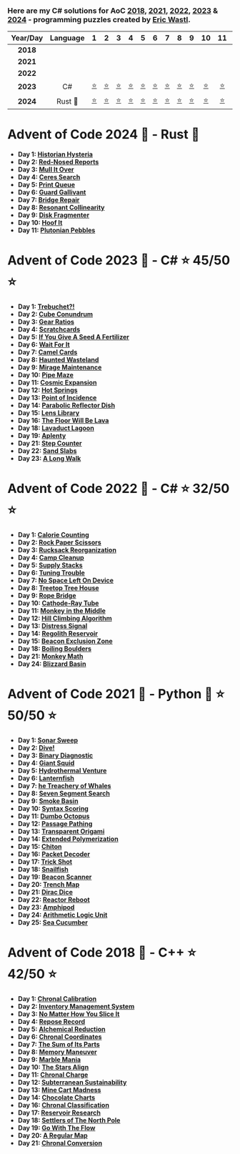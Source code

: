 ### Here are my C# solutions for AoC [2018](https://adventofcode.com/2018/), [2021](https://adventofcode.com/2021/), [2022](https://adventofcode.com/2022/), [2023](https://adventofcode.com/2023/) & [2024](https://adventofcode.com/2024/) - programming puzzles created by [Eric Wastl](http://was.tl/).

| Year/Day | Language    |      1     |      2     |      3     |      4     |      5     |      6     |      7     |      8     |      9     |     10     |     11     |     12     |     13     |     14     |     15     |     16     |     17     |     18     |     19     |     20     |     21     |     22     |     23     |     24     |     25     |
|:--------:|:-----------:|:----------:|:----------:|:----------:|:----------:|:----------:|:----------:|:----------:|:----------:|:----------:|:----------:|:----------:|:----------:|:----------:|:----------:|:----------:|:----------:|:----------:|:----------:|:----------:|:----------:|:----------:|:----------:|:----------:|:----------:|:----------:|
| **2018** |             |            |            |            |            |            |            |            |            |            |            |            |            |            |            |            |            |            |            |            |            |            |            |            |            |            |
| **2021** |             |            |            |            |            |            |            |            |            |            |            |            |            |            |            |            |            |            |            |            |            |            |            |            |            |            |
| **2022** |             |            |            |            |            |            |            |            |            |            |            |            |            |            |            |            |            |            |            |            |            |            |            |            |            |            |
| **2023** | C#          |[:star:][f1]|[:star:][f2]|[:star:][f3]|[:star:][f4]|[:star:][f5]|[:star:][f6]|[:star:][f7]|[:star:][f8]|[:star:][f9]|[:star:][fa]|[:star:][fb]|[:star:][fc]|[:star:][fd]|[:star:][fe]|[:star:][ff]|[:star:][fg]|            |[:star:][fi]|[:star:][fj]|            |[:star:][fl]|[:star:][fm]|[:star:][fn]|            |            |
| **2024** | Rust :crab: |[:star:][g1]|[:star:][g2]|[:star:][g3]|[:star:][g4]|[:star:][g5]|[:star:][g6]|[:star:][g7]|[:star:][g8]|[:star:][g9]|[:star:][ga]|[:star:][gb]|            |            |            |            |            |            |            |            |            |            |            |            |            |            |

# Advent of Code 2024 :christmas_tree: - Rust :crab:

- **Day 1: [Historian Hysteria][g1]**
- **Day 2: [Red-Nosed Reports][g2]**
- **Day 3: [Mull It Over][g3]**
- **Day 4: [Ceres Search][g4]**
- **Day 5: [Print Queue][g5]**
- **Day 6: [Guard Gallivant][g6]**
- **Day 7: [Bridge Repair][g7]**
- **Day 8: [Resonant Collinearity][g8]**
- **Day 9: [Disk Fragmenter][g9]**
- **Day 10: [Hoof It][ga]**
- **Day 11: [Plutonian Pebbles][gb]**

[g1]: advent-of-code-2024/src/day_01.rs
[g2]: advent-of-code-2024/src/day_02.rs
[g3]: advent-of-code-2024/src/day_03.rs
[g4]: advent-of-code-2024/src/day_04.rs
[g5]: advent-of-code-2024/src/day_05.rs
[g6]: advent-of-code-2024/src/day_06.rs
[g7]: advent-of-code-2024/src/day_07.rs
[g8]: advent-of-code-2024/src/day_08.rs
[g9]: advent-of-code-2024/src/day_09.rs
[ga]: advent-of-code-2024/src/day_10.rs
[gb]: advent-of-code-2024/src/day_11.rs

# Advent of Code 2023 :christmas_tree: - C# :star: 45/50 :star:

- **Day 1: [Trebuchet?!](advent-of-code-2023/advent-of-code-2023/Solutions/Day_01.cs)**
- **Day 2: [Cube Conundrum](advent-of-code-2023/advent-of-code-2023/Solutions/Day_02.cs)**
- **Day 3: [Gear Ratios](advent-of-code-2023/advent-of-code-2023/Solutions/Day_03.cs)**
- **Day 4: [Scratchcards](advent-of-code-2023/advent-of-code-2023/Solutions/Day_04.cs)**
- **Day 5: [If You Give A Seed A Fertilizer](advent-of-code-2023/advent-of-code-2023/Solutions/Day_05.cs)**
- **Day 6: [Wait For It](advent-of-code-2023/advent-of-code-2023/Solutions/Day_06.cs)**
- **Day 7: [Camel Cards](advent-of-code-2023/advent-of-code-2023/Solutions/Day_07.cs)**
- **Day 8: [Haunted Wasteland](advent-of-code-2023/advent-of-code-2023/Solutions/Day_08.cs)**
- **Day 9: [Mirage Maintenance](advent-of-code-2023/advent-of-code-2023/Solutions/Day_09.cs)**
- **Day 10: [Pipe Maze](advent-of-code-2023/advent-of-code-2023/Solutions/Day_10.cs)**
- **Day 11: [Cosmic Expansion](advent-of-code-2023/advent-of-code-2023/Solutions/Day_11.cs)**
- **Day 12: [Hot Springs](advent-of-code-2023/advent-of-code-2023/Solutions/Day_12.cs)**
- **Day 13: [Point of Incidence](advent-of-code-2023/advent-of-code-2023/Solutions/Day_13.cs)**
- **Day 14: [Parabolic Reflector Dish](advent-of-code-2023/advent-of-code-2023/Solutions/Day_14.cs)**
- **Day 15: [Lens Library](advent-of-code-2023/advent-of-code-2023/Solutions/Day_15.cs)**
- **Day 16: [The Floor Will Be Lava](advent-of-code-2023/advent-of-code-2023/Solutions/Day_16.cs)**
- **Day 18: [Lavaduct Lagoon](advent-of-code-2023/advent-of-code-2023/Solutions/Day_18.cs)**
- **Day 19: [Aplenty](advent-of-code-2023/advent-of-code-2023/Solutions/Day_19.cs)**
- **Day 21: [Step Counter](advent-of-code-2023/advent-of-code-2023/Solutions/Day_21.cs)**
- **Day 22: [Sand Slabs](advent-of-code-2023/advent-of-code-2023/Solutions/Day_22.cs)**
- **Day 23: [A Long Walk](advent-of-code-2023/advent-of-code-2023/Solutions/Day_23.cs)**

[f1]: advent-of-code-2023/advent-of-code-2023/Solutions/Day_01.cs
[f2]: advent-of-code-2023/advent-of-code-2023/Solutions/Day_02.cs
[f3]: advent-of-code-2023/advent-of-code-2023/Solutions/Day_03.cs
[f4]: advent-of-code-2023/advent-of-code-2023/Solutions/Day_04.cs
[f5]: advent-of-code-2023/advent-of-code-2023/Solutions/Day_05.cs
[f6]: advent-of-code-2023/advent-of-code-2023/Solutions/Day_06.cs
[f7]: advent-of-code-2023/advent-of-code-2023/Solutions/Day_07.cs
[f8]: advent-of-code-2023/advent-of-code-2023/Solutions/Day_08.cs
[f9]: advent-of-code-2023/advent-of-code-2023/Solutions/Day_09.cs
[fa]: advent-of-code-2023/advent-of-code-2023/Solutions/Day_10.cs
[fb]: advent-of-code-2023/advent-of-code-2023/Solutions/Day_11.cs
[fc]: advent-of-code-2023/advent-of-code-2023/Solutions/Day_12.cs
[fd]: advent-of-code-2023/advent-of-code-2023/Solutions/Day_13.cs
[fe]: advent-of-code-2023/advent-of-code-2023/Solutions/Day_14.cs
[ff]: advent-of-code-2023/advent-of-code-2023/Solutions/Day_15.cs
[fg]: advent-of-code-2023/advent-of-code-2023/Solutions/Day_16.cs
[fi]: advent-of-code-2023/advent-of-code-2023/Solutions/Day_18.cs
[fj]: advent-of-code-2023/advent-of-code-2023/Solutions/Day_19.cs
[fl]: advent-of-code-2023/advent-of-code-2023/Solutions/Day_21.cs
[fm]: advent-of-code-2023/advent-of-code-2023/Solutions/Day_22.cs
[fn]: advent-of-code-2023/advent-of-code-2023/Solutions/Day_23.cs

# Advent of Code 2022 :christmas_tree: - C# :star: 32/50 :star:

- **Day 1: [Calorie Counting](advent-of-code-2022/AdventOfCode2022/Solutions/Day_01.cs)**
- **Day 2: [Rock Paper Scissors](advent-of-code-2022/AdventOfCode2022/Solutions/Day_02.cs)**
- **Day 3: [Rucksack Reorganization](advent-of-code-2022/AdventOfCode2022/Solutions/Day_03.cs)**
- **Day 4: [Camp Cleanup](advent-of-code-2022/AdventOfCode2022/Solutions/Day_04.cs)**
- **Day 5: [Supply Stacks](advent-of-code-2022/AdventOfCode2022/Solutions/Day_05.cs)**
- **Day 6: [Tuning Trouble](advent-of-code-2022/AdventOfCode2022/Solutions/Day_06.cs)**
- **Day 7: [No Space Left On Device](advent-of-code-2022/AdventOfCode2022/Solutions/Day_07.cs)**
- **Day 8: [Treetop Tree House](advent-of-code-2022/AdventOfCode2022/Solutions/Day_08.cs)**
- **Day 9: [Rope Bridge](advent-of-code-2022/AdventOfCode2022/Solutions/Day_09.cs)**
- **Day 10: [Cathode-Ray Tube](advent-of-code-2022/AdventOfCode2022/Solutions/Day_10.cs)**
- **Day 11: [Monkey in the Middle](advent-of-code-2022/AdventOfCode2022/Solutions/Day_11.cs)**
- **Day 12: [Hill Climbing Algorithm](advent-of-code-2022/AdventOfCode2022/Solutions/Day_12.cs)**
- **Day 13: [Distress Signal](advent-of-code-2022/AdventOfCode2022/Solutions/Day_13.cs)**
- **Day 14: [Regolith Reservoir](advent-of-code-2022/AdventOfCode2022/Solutions/Day_14.cs)**
- **Day 15: [Beacon Exclusion Zone](advent-of-code-2022/AdventOfCode2022/Solutions/Day_15.cs)**
- **Day 18: [Boiling Boulders](advent-of-code-2022/AdventOfCode2022/Solutions/Day_18.cs)**
- **Day 21: [Monkey Math](advent-of-code-2022/AdventOfCode2022/Solutions/Day_21.cs)**
- **Day 24: [Blizzard Basin](advent-of-code-2022/AdventOfCode2022/Solutions/Day_24.cs)**

# Advent of Code 2021 :christmas_tree: - Python :snake: :star: 50/50 :star:

- **Day 1: [Sonar Sweep](advent-of-code-2021/day_01.py)**
- **Day 2: [Dive!](advent-of-code-2021/day_02.py)**
- **Day 3: [Binary Diagnostic](advent-of-code-2021/day_03.py)**
- **Day 4: [Giant Squid](advent-of-code-2021/day_04.py)**
- **Day 5: [Hydrothermal Venture](advent-of-code-2021/day_05.py)**
- **Day 6: [Lanternfish](advent-of-code-2021/day_06.py)**
- **Day 7: [he Treachery of Whales](advent-of-code-2021/day_07.py)**
- **Day 8: [Seven Segment Search](advent-of-code-2021/day_08.py)**
- **Day 9: [Smoke Basin](advent-of-code-2021/day_09.py)**
- **Day 10: [Syntax Scoring](advent-of-code-2021/day_10.py)**
- **Day 11: [Dumbo Octopus](advent-of-code-2021/day_11.py)**
- **Day 12: [Passage Pathing](advent-of-code-2021/day_12.py)**
- **Day 13: [Transparent Origami](advent-of-code-2021/day_13.py)**
- **Day 14: [Extended Polymerization](advent-of-code-2021/day_14.py)**
- **Day 15: [Chiton](advent-of-code-2021/day_14.py)**
- **Day 16: [Packet Decoder](advent-of-code-2021/day_16.py)**
- **Day 17: [Trick Shot](advent-of-code-2021/day_17.py)**
- **Day 18: [Snailfish](advent-of-code-2021/day_18.py)**
- **Day 19: [Beacon Scanner](advent-of-code-2021/day_19.py)**
- **Day 20: [Trench Map](advent-of-code-2021/day_20.py)**
- **Day 21: [Dirac Dice](advent-of-code-2021/day_21.py)**
- **Day 22: [Reactor Reboot](advent-of-code-2021/day_21.py)**
- **Day 23: [Amphipod](advent-of-code-2021/day_21.py)**
- **Day 24: [Arithmetic Logic Unit](advent-of-code-2021/day_21.py)**
- **Day 25: [Sea Cucumber](advent-of-code-2021/day_21.py)**


# Advent of Code 2018 :christmas_tree: - C++ :star: 42/50 :star:

- **Day 1: [Chronal Calibration](advent-of-code-2018/Day_01.cpp)**
- **Day 2: [Inventory Management System](advent-of-code-2018/Day_02.cpp)**
- **Day 3: [No Matter How You Slice It](advent-of-code-2018/Day_03.cpp)**
- **Day 4: [Repose Record](advent-of-code-2018/Day_04.cpp)**
- **Day 5: [Alchemical Reduction](advent-of-code-2018/Day_05.cpp)**
- **Day 6: [Chronal Coordinates](advent-of-code-2018/Day_06.cpp)**
- **Day 7: [The Sum of Its Parts](advent-of-code-2018/Day_07.cpp)**
- **Day 8: [Memory Maneuver](advent-of-code-2018/Day_08.cpp)**
- **Day 9: [Marble Mania](advent-of-code-2018/Day_09.cpp)**
- **Day 10: [The Stars Align](advent-of-code-2018/Day_10.cpp)**
- **Day 11: [Chronal Charge](advent-of-code-2018/Day_11.cpp)**
- **Day 12: [Subterranean Sustainability](advent-of-code-2018/Day_12.cpp)**
- **Day 13: [Mine Cart Madness](advent-of-code-2018/Day_13.cpp)**
- **Day 14: [Chocolate Charts](advent-of-code-2018/Day_14.cpp)**
- **Day 16: [Chronal Classification](advent-of-code-2018/Day_16.cpp)**
- **Day 17: [Reservoir Research](advent-of-code-2018/Day_17.cpp)**
- **Day 18: [Settlers of The North Pole](advent-of-code-2018/Day_18.cpp)**
- **Day 19: [Go With The Flow](advent-of-code-2018/Day_19.cpp)**
- **Day 20: [A Regular Map](advent-of-code-2018/Day_20.cpp)**
- **Day 21: [Chronal Conversion](advent-of-code-2018/Day_21.cpp)**
